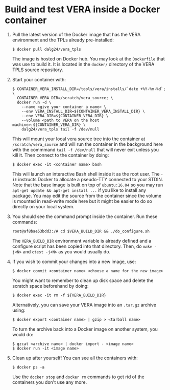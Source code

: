 # Build and test VERA inside a Docker container

1. Pull the latest version of the Docker image that has the VERA environment and
   the TPLs already pre-installed:
    ```
    $ docker pull dalg24/vera_tpls
    ```
   The image is hosted on Docker hub. You may look at the `Dockerfile` that was
   use to build it. It is located in the `docker/` directory of the VERA TPLS
   source repository.

2. Start your container with:
    ```
    $ CONTAINER_VERA_INSTALL_DIR=/tools/vera/installs/`date +%Y-%m-%d`; \
      CONTAINER_VERA_DIR=/scratch/vera_source; \
      docker run -d \
        --name <give your container a name> \
        --env VERA_INSTALL_DIR=${CONTAINER_VERA_INSTALL_DIR} \
        --env VERA_DIR=${CONTAINER_VERA_DIR} \
        --volume <path to VERA on the host machine>:${CONTAINER_VERA_DIR} \
        dalg24/vera_tpls tail -f /dev/null
    ```
   This will mount your local vera source tree into the container at
   `/scratch/vera_source` and will run the container in the background here with
   the commmand `tail -f /dev/null` that will never exit unless you kill it.
   Then connect to the container by doing:
    ```
    $ docker exec -it <container name> bash
    ```
   This will launch an interactive Bash shell inside it as the root user. The
   `-it` instructs Docker to allocate a pseudo-TTY connected to your STDIN.
   Note that the base image is built on top of `ubuntu:16.04` so you may run
   `apt-get update && apt-get install ...` if you like to install any package.
   You may edit the source from the container since the volume is mounted in
   read-write mode here but it might be easier to do so directly on your local
   system.

3. You should see the command prompt inside the container. Run these commands:
    ```
    root@af8bae53bdd3:/# cd $VERA_BUILD_DIR && ./do_configure.sh
    ```
   The `VERA_BUILD_DIR` environment variable is already defined and a configure
   script has been copied into that directory. Then, do `make -j<N>` and `ctest
   -j<N>` as you would usually do.

4. If you wish to commit your changes into a new image, use:
    ```
    $ docker commit <container name> <choose a name for the new image>
    ```
   You might want to remember to clean up disk space and delete the scratch
   space beforehand by doing:
    ```
    $ docker exec -it rm -f ${VERA_BUILD_DIR}
    ```
   Alternatively, you can save your VERA image into an `.tar.gz` archive using:
    ```
    $ docker export <container name> | gzip > <tarball name>
    ```
   To turn the archive back into a Docker image on another system, you would do:
    ```
    $ gzcat <archive name> | docker import - <image name>
    $ docker run -it <image name>
    ```

5. Clean up after yourself! You can see all the containers with:
    ``` 
    $ docker ps -a
    ```
   Use the `docker stop` and `docker rm` commands to get rid of the containers
   you don't use any more.
